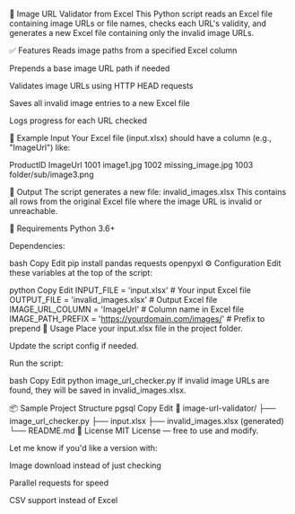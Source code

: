 📸 Image URL Validator from Excel
This Python script reads an Excel file containing image URLs or file names, checks each URL's validity, and generates a new Excel file containing only the invalid image URLs.

✅ Features
Reads image paths from a specified Excel column

Prepends a base image URL path if needed

Validates image URLs using HTTP HEAD requests

Saves all invalid image entries to a new Excel file

Logs progress for each URL checked

📁 Example Input
Your Excel file (input.xlsx) should have a column (e.g., "ImageUrl") like:

ProductID	ImageUrl
1001	image1.jpg
1002	missing_image.jpg
1003	folder/sub/image3.png

🧪 Output
The script generates a new file:
invalid_images.xlsx
This contains all rows from the original Excel file where the image URL is invalid or unreachable.

🧰 Requirements
Python 3.6+

Dependencies:

bash
Copy
Edit
pip install pandas requests openpyxl
⚙️ Configuration
Edit these variables at the top of the script:

python
Copy
Edit
INPUT_FILE = 'input.xlsx'                # Your input Excel file
OUTPUT_FILE = 'invalid_images.xlsx'      # Output Excel file
IMAGE_URL_COLUMN = 'ImageUrl'            # Column name in Excel file
IMAGE_PATH_PREFIX = 'https://yourdomain.com/images/'  # Prefix to prepend
🚀 Usage
Place your input.xlsx file in the project folder.

Update the script config if needed.

Run the script:

bash
Copy
Edit
python image_url_checker.py
If invalid image URLs are found, they will be saved in invalid_images.xlsx.

📦 Sample Project Structure
pgsql
Copy
Edit
📁 image-url-validator/
├── image_url_checker.py
├── input.xlsx
├── invalid_images.xlsx (generated)
└── README.md
📝 License
MIT License — free to use and modify.

Let me know if you'd like a version with:

Image download instead of just checking

Parallel requests for speed

CSV support instead of Excel
